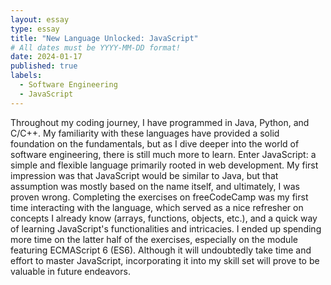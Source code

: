 ```yaml
---
layout: essay
type: essay
title: "New Language Unlocked: JavaScript"
# All dates must be YYYY-MM-DD format!
date: 2024-01-17
published: true
labels:
  - Software Engineering
  - JavaScript
---
```


Throughout my coding journey, I have programmed in Java, Python, and C/C++. My familiarity with these languages have provided a solid foundation on the fundamentals, but as I dive deeper into the world of software engineering, there is still much more to learn. Enter JavaScript: a simple and flexible language primarily rooted in web development. My first impression was that JavaScript would be similar to Java, but that assumption was mostly based on the name itself, and ultimately, I was proven wrong. Completing the exercises on freeCodeCamp was my first time interacting with the language, which served as a nice refresher on concepts I already know (arrays, functions, objects, etc.), and a quick way of learning JavaScript's functionalities and intricacies. I ended up spending more time on the latter half of the exercises, especially on the module featuring ECMAScript 6 (ES6). Although it will undoubtedly take time and effort to master JavaScript, incorporating it into my skill set will prove to be valuable in future endeavors.



